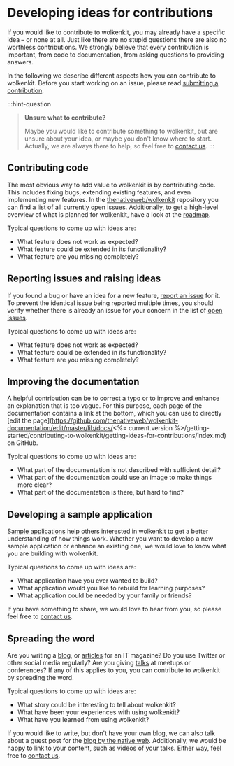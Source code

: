 # Developing ideas for contributions

If you would like to contribute to wolkenkit, you may already have a specific idea – or none at all. Just like there are no stupid questions there are also no worthless contributions. We strongly believe that every contribution is important, from code to documentation, from asking questions to providing answers.

In the following we describe different aspects how you can contribute to wolkenkit. Before you start working on an issue, please read [submitting a contribution](../submitting-a-contribution/).

:::hint-question
> **Unsure what to contribute?**
>
> Maybe you would like to contribute something to wolkenkit, but are unsure about your idea, or maybe you don't know where to start. Actually, we are always there to help, so feel free to [contact us](../../understanding-wolkenkit/getting-help/).
:::

## Contributing code

The most obvious way to add value to wolkenkit is by contributing code. This includes fixing bugs, extending existing features, and even implementing new features. In the [thenativeweb/wolkenkit](https://github.com/thenativeweb/wolkenkit/issues) repository you can find a list of all currently open issues. Additionally, to get a high-level overview of what is planned for wolkenkit, have a look at the [roadmap](https://github.com/thenativeweb/wolkenkit/blob/master/roadmap.md).

Typical questions to come up with ideas are:

- What feature does not work as expected?
- What feature could be extended in its functionality?
- What feature are you missing completely?

## Reporting issues and raising ideas

If you found a bug or have an idea for a new feature, [report an issue](https://github.com/thenativeweb/wolkenkit/issues/new) for it. To prevent the identical issue being reported multiple times, you should verify whether there is already an issue for your concern in the list of [open issues](https://github.com/thenativeweb/wolkenkit/issues).

Typical questions to come up with ideas are:

- What feature does not work as expected?
- What feature could be extended in its functionality?
- What feature are you missing completely?

## Improving the documentation

A helpful contribution can be to correct a typo or to improve and enhance an explanation that is too vague. For this purpose, each page of the documentation contains a link at the bottom, which you can use to directly [edit the page](https://github.com/thenativeweb/wolkenkit-documentation/edit/master/lib/docs/<%= current.version %>/getting-started/contributing-to-wolkenkit/getting-ideas-for-contributions/index.md) on GitHub.

Typical questions to come up with ideas are:

- What part of the documentation is not described with sufficient detail?
- What part of the documentation could use an image to make things more clear?
- What part of the documentation is there, but hard to find?

## Developing a sample application

[Sample applications](../../../media/sample-applications/wolkenkit-boards/) help others interested in wolkenkit to get a better understanding of how things work. Whether you want to develop a new sample application or enhance an existing one, we would love to know what you are building with wolkenkit.

Typical questions to come up with ideas are:

- What application have you ever wanted to build?
- What application would you like to rebuild for learning purposes?
- What application could be needed by your family or friends?

If you have something to share, we would love to hear from you, so please feel free to [contact us](mailto:hello@thenativeweb.io).

## Spreading the word

Are you writing a [blog](../../../media/online-resources/blog-posts/), or [articles](../../../media/online-resources/articles/) for an IT magazine? Do you use Twitter or other social media regularly? Are you giving [talks](../../../media/online-resources/videos/) at meetups or conferences? If any of this applies to you, you can contribute to wolkenkit by spreading the word.

Typical questions to come up with ideas are:

- What story could be interesting to tell about wolkenkit?
- What have been your experiences with using wolkenkit?
- What have you learned from using wolkenkit?

If you would like to write, but don't have your own blog, we can also talk about a guest post for the [blog by the native web](https://www.thenativeweb.io/blog). Additionally, we would be happy to link to your content, such as videos of your talks. Either way, feel free to [contact us](mailto:hello@thenativeweb.io).

